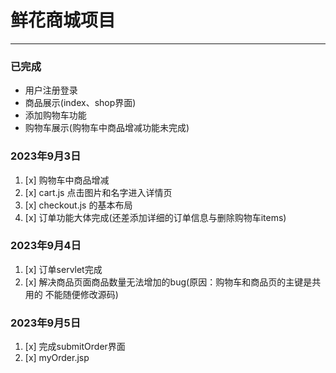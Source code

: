 # 鲜花商城项目

---

### 已完成

- 用户注册登录
- 商品展示(index、shop界面)
- 添加购物车功能
- 购物车展示(购物车中商品增减功能未完成)

### 2023年9月3日

1. [x] 购物车中商品增减
2. [x] cart.js 点击图片和名字进入详情页
3. [x] checkout.js 的基本布局
4. [x] 订单功能大体完成(还差添加详细的订单信息与删除购物车items)

### 2023年9月4日

1. [x] 订单servlet完成
2. [x] 解决商品页面商品数量无法增加的bug(原因：购物车和商品页的主键是共用的 不能随便修改源码)

### 2023年9月5日

1. [x] 完成submitOrder界面
2. [x] myOrder.jsp
